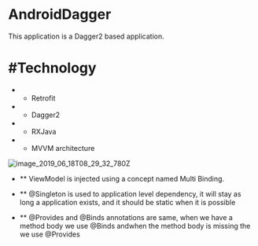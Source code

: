 # AndroidDagger
This application is a Dagger2 based application. 

# #Technology 

* * Retrofit
* * Dagger2
* * RXJava
* * MVVM architecture

![image_2019_06_18T08_29_32_780Z](https://user-images.githubusercontent.com/4899907/59665942-b27b5700-91d5-11e9-96d2-836c96a31f67.png)


* ** ViewModel is injected using a concept named Multi Binding.
* ** @Singleton is used to application level dependency, it will stay as long a application exists, and it should be static when it is possible

* ** @Provides and @Binds annotations are same, when we have a method body we use @Binds andwhen the method body is missing the we use @Provides
